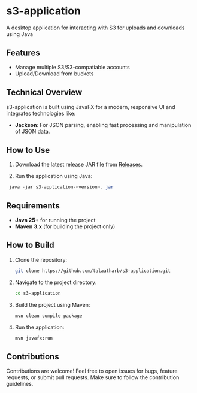 # s3-application
A desktop application for interacting with S3 for uploads and downloads using Java

<!-- <img src="./img/ScreenShot01.PNG"> -->

## Features

- Manage multiple S3/S3-compatiable accounts
- Upload/Download from buckets

## Technical Overview

s3-application is built using JavaFX for a modern, responsive UI and integrates technologies like:

- **Jackson**: For JSON parsing, enabling fast processing and manipulation of JSON data.
 
## How to Use

1. Download the latest release JAR file from [Releases](https://github.com/talaatharb/s3-application/releases).
 
2. Run the application using Java:

```java
 java -jar s3-application-<version>. jar
```


## Requirements

- **Java 25+** for running the project
- **Maven 3.x** (for building the project only)
  
## How to Build

1. Clone the repository:
   ```bash
   git clone https://github.com/talaatharb/s3-application.git
   ```
2. Navigate to the project directory:
   ```bash
   cd s3-application
   ```
3. Build the project using Maven:
   ```bash
   mvn clean compile package
   ```
4. Run the application:
   ```bash
   mvn javafx:run
   ```

## Contributions
Contributions are welcome! Feel free to open issues for bugs, feature requests, or submit pull requests. Make sure to follow the contribution guidelines.
